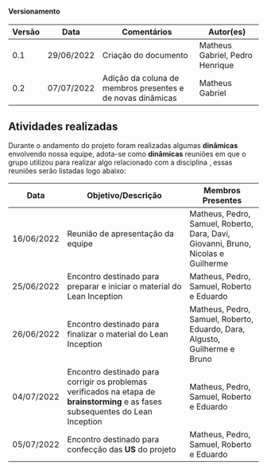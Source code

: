 #### Versionamento

| Versão | Data       | Comentários                                                | Autor(es)                       |
|--------|------------|------------------------------------------------------------|---------------------------------|
| 0.1    | 29/06/2022 | Criação do documento                                       | Matheus Gabriel, Pedro Henrique |
| 0.2    | 07/07/2022 | Adição da coluna de membros presentes e de novas dinâmicas | Matheus Gabriel                 |

## Atividades realizadas

Durante o andamento do projeto foram realizadas algumas **dinâmicas** envolvendo nossa equipe, adota-se como **dinâmicas** reuniões em que o grupo utilizou para realizar algo relacionado com a disciplina , essas reuniões serão listadas logo abaixo:

| Data       | Objetivo/Descrição                                                                                                                 | Membros Presentes                                                                 |
|------------|------------------------------------------------------------------------------------------------------------------------------------|-----------------------------------------------------------------------------------|
| 16/06/2022 | Reunião de apresentação da equipe                                                                                                  | Matheus, Pedro, Samuel, Roberto, Dara, Davi, Giovanni, Bruno, Nicolas e Guilherme |
| 25/06/2022 | Encontro destinado para preparar e iniciar o material do Lean Inception                                                            | Matheus, Pedro, Samuel, Roberto e Eduardo                                         |
| 26/06/2022 | Encontro destinado para finalizar o material do Lean Inception                                                                     | Matheus, Pedro, Samuel, Roberto, Eduardo, Dara, Algusto, Guilherme e Bruno        |
| 04/07/2022 | Encontro destinado para corrigir os problemas verificados na etapa de __brainstorming__  e as fases subsequentes do Lean Inception | Matheus, Pedro, Samuel, Roberto e Eduardo                                         |
| 05/07/2022 | Encontro destinado para confecção das **US** do projeto                                                                            | Matheus, Pedro, Samuel, Roberto e Eduardo                                         |
